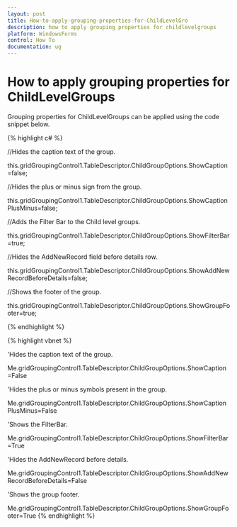 ```yaml
---
layout: post
title: How-to-apply-grouping-properties-for-ChildLevelGro
description: how to apply grouping properties for childlevelgroups
platform: WindowsForms
control: How To
documentation: ug
---
```


# How to apply grouping properties for ChildLevelGroups

Grouping properties for ChildLevelGroups can be applied using the code snippet below.

{% highlight c# %}



//Hides the caption text of the group.

this.gridGroupingControl1.TableDescriptor.ChildGroupOptions.ShowCaption=false;



//Hides the plus or minus sign from the group.

this.gridGroupingControl1.TableDescriptor.ChildGroupOptions.ShowCaptionPlusMinus=false;



//Adds the Filter Bar to the Child level groups.

this.gridGroupingControl1.TableDescriptor.ChildGroupOptions.ShowFilterBar=true;



//Hides the AddNewRecord field before details row.

this.gridGroupingControl1.TableDescriptor.ChildGroupOptions.ShowAddNewRecordBeforeDetails=false;



//Shows the footer of the group.

this.gridGroupingControl1.TableDescriptor.ChildGroupOptions.ShowGroupFooter=true;

{% endhighlight  %}

{% highlight vbnet %}



'Hides the caption text of the group.

Me.gridGroupingControl1.TableDescriptor.ChildGroupOptions.ShowCaption=False



'Hides the plus or minus symbols present in the group.

Me.gridGroupingControl1.TableDescriptor.ChildGroupOptions.ShowCaptionPlusMinus=False



'Shows the FilterBar.

Me.gridGroupingControl1.TableDescriptor.ChildGroupOptions.ShowFilterBar=True



'Hides the AddNewRecord before details.

Me.gridGroupingControl1.TableDescriptor.ChildGroupOptions.ShowAddNewRecordBeforeDetails=False



'Shows the group footer.

Me.gridGroupingControl1.TableDescriptor.ChildGroupOptions.ShowGroupFooter=True
{% endhighlight  %}


